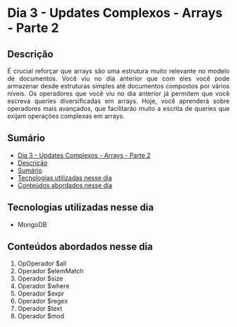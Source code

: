 # Dia 3 - Updates Complexos - Arrays - Parte 2

## Descrição
<p align="justify">
É crucial reforçar que arrays são uma estrutura muito relevante no modelo de documentos. Você viu no dia anterior que com eles você pode armazenar desde estruturas simples até documentos compostos por vários níveis.
Os operadores que você viu no dia anterior já permitem que você escreva queries diversificadas em arrays. Hoje, você aprenderá sobre operadores mais avançados, que facilitarão muito a escrita de queries que exijam operações complexas em arrays.
</p>

## Sumário
- [Dia 3 - Updates Complexos - Arrays - Parte 2](#dia-3---updates-complexos---arrays---parte-2)
- [Descrição](#descrição)
- [Sumário](#sumário)
- [Tecnologias utilizadas nesse dia](#tecnologias-utilizadas-nesse-dia)
- [Conteúdos abordados nesse dia](#conteúdos-abordados-nesse-dia)

## Tecnologias utilizadas nesse dia
- MongoDB

## Conteúdos abordados nesse dia
1. OpOperador $all
2. Operador $elemMatch
3. Operador $size
4. Operador $where
5. Operador $expr
6. Operador $regex
7. Operador $text
8. Operador $mod

